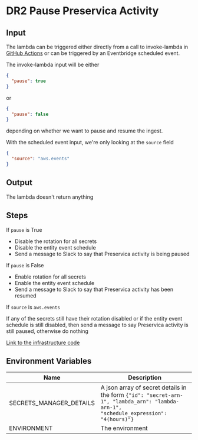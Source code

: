 # DR2 Pause Preservica Activity

## Input

The lambda can be triggered either directly from a call to invoke-lambda in [GitHub Actions](https://github.com/nationalarchives/dr2-runbooks/actions/workflows/pause_and_resume_preservica_activity.yml) or can be triggered by an
Eventbridge scheduled event.

The invoke-lambda input will be either

```json
{
  "pause": true
}
```

or

```json
{
  "pause": false
}
```

depending on whether we want to pause and resume the ingest.

With the scheduled event input, we're only looking at the `source` field

```json
{
  "source": "aws.events"
}
```

## Output

The lambda doesn't return anything

## Steps

If `pause` is True

* Disable the rotation for all secrets
* Disable the entity event schedule
* Send a message to Slack to say that Preservica activity is being paused

If `pause` is False

* Enable rotation for all secrets
* Enable the entity event schedule
* Send a message to Slack to say that Preservica activity has been resumed

If `source` is `aws.events`

If any of the secrets still have their rotation disabled or if the entity event schedule is still disabled,
then send a message to say Preservica activity is still paused, otherwise do nothing

[Link to the infrastructure code](https://github.com/nationalarchives/dp-terraform-environments)

## Environment Variables

| Name                    | Description                                                                                                                          |
|-------------------------|--------------------------------------------------------------------------------------------------------------------------------------|
| SECRETS_MANAGER_DETAILS | A json array of secret details in the form `{"id": "secret-arn-1", "lambda_arn": "lambda-arn-1", "schedule_expression": "4(hours)"}` |
| ENVIRONMENT             | The environment                                                                                                                      |
